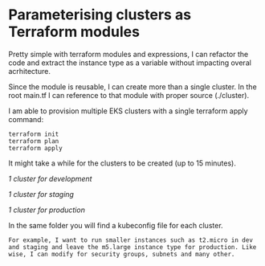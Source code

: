 # Parameterising clusters as Terraform modules

Pretty simple with terraform modules and expressions, I can refactor the code and extract the instance type as a variable without impacting overal acrhitecture. 

Since the module is reusable, I can create more than a single cluster. In the root main.tf I can reference to that module with proper source (./cluster).

I am able to provision multiple EKS clusters with a single terraform apply command:

```
terraform init
terraform plan
terraform apply
```
It might take a while for the clusters to be created (up to 15 minutes).

*1 cluster for development*

*1 cluster for staging*

*1 cluster for production*

In the same folder you will find a kubeconfig file for each cluster.

```
For example, I want to run smaller instances such as t2.micro in dev and staging and leave the m5.large instance type for production. Like wise, I can modify for security groups, subnets and many other.
